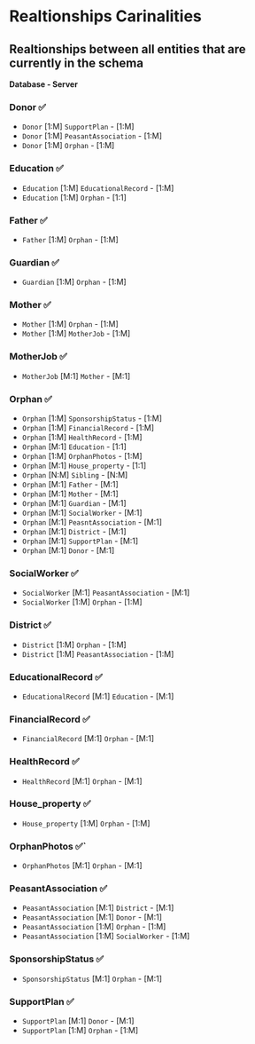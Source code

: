 # Realtionships Carinalities
## Realtionships between all entities that are currently in the schema

**Database - Server**

### Donor ✅
- `Donor` [1:M] `SupportPlan` - [1:M]
- `Donor` [1:M] `PeasantAssociation` - [1:M]
- `Donor` [1:M] `Orphan` - [1:M]

### Education ✅
- `Education` [1:M] `EducationalRecord` -  [1:M]
- `Education` [1:M] `Orphan` - [1:1]

### Father ✅
- `Father` [1:M] `Orphan` - [1:M]

### Guardian ✅
- `Guardian` [1:M] `Orphan` - [1:M]

### Mother ✅
- `Mother` [1:M] `Orphan` - [1:M]
- `Mother` [1:M] `MotherJob` - [1:M]

### MotherJob ✅
- `MotherJob` [M:1] `Mother` - [M:1]

### Orphan ✅
- `Orphan` [1:M] `SponsorshipStatus` - [1:M]
- `Orphan` [1:M] `FinancialRecord` - [1:M]
- `Orphan` [1:M] `HealthRecord` - [1:M]
- `Orphan` [M:1] `Education` - [1:1]
- `Orphan` [1:M] `OrphanPhotos` - [1:M]
- `Orphan` [M:1] `House_property` - [1:1] 
- `Orphan` [N:M] `Sibling` - [N:M]
- `Orphan` [M:1] `Father` - [M:1]
- `Orphan` [M:1] `Mother` - [M:1]
- `Orphan` [M:1] `Guardian` - [M:1] 
- `Orphan` [M:1] `SocialWorker` - [M:1]
- `Orphan` [M:1] `PeasntAssociation` - [M:1]
- `Orphan` [M:1] `District` - [M:1]
- `Orphan` [M:1] `SupportPlan` - [M:1]
- `Orphan` [M:1] `Donor` - [M:1]

### SocialWorker ✅
- `SocialWorker` [M:1] `PeasantAssociation` - [M:1]
- `SocialWorker` [1:M] `Orphan` - [1:M]

### District ✅
- `District` [1:M] `Orphan` - [1:M]
- `District` [1:M] `PeasantAssociation` - [1:M]

### EducationalRecord ✅
- `EducationalRecord` [M:1] `Education` - [M:1]

### FinancialRecord ✅
- `FinancialRecord` [M:1] `Orphan` - [M:1]

### HealthRecord ✅
- `HealthRecord` [M:1] `Orphan` - [M:1]

### House_property ✅
- `House_property` [1:M] `Orphan` - [1:M]

### OrphanPhotos ✅`
- `OrphanPhotos` [M:1] `Orphan` - [M:1]

### PeasantAssociation ✅
- `PeasantAssociation` [M:1] `District` - [M:1]
- `PeasantAssociation` [M:1] `Donor` - [M:1]
- `PeasantAssociation` [1:M] `Orphan` - [1:M]
- `PeasantAssociation` [1:M] `SocialWorker` - [1:M]

### SponsorshipStatus ✅
- `SponsorshipStatus` [M:1] `Orphan` - [M:1]

### SupportPlan ✅
- `SupportPlan` [M:1] `Donor` - [M:1]
- `SupportPlan` [1:M] `Orphan` - [1:M]
